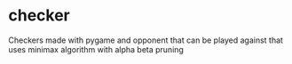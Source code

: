 # checker

Checkers made with pygame and opponent that can be played against that uses minimax algorithm with alpha beta pruning
